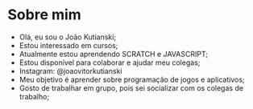 # Sobre mim
- Olá, eu sou o João Kutianski;
- Estou interessado em cursos;
- Atualmente estou aprendendo SCRATCH e JAVASCRIPT;
- Estou disponível para colaborar e ajudar meu colegas;
- Instagram: @joaovitorkutianski
- Meu objetivo é aprender sobre programação de jogos e aplicativos;
- Gosto de trabalhar em grupo, pois sei socializar com os colegas de trabalho;

<!--
**jhonzin8/jhonzin8** is a ✨ _special_ ✨ repository because its `README.md` (this file) appears on your GitHub profile.

Here are some ideas to get you started:

- 🔭 I’m currently working on ...
- 🌱 I’m currently learning ...
- 👯 I’m looking to collaborate on ...
- 🤔 I’m looking for help with ...
- 💬 Ask me about ...
- 📫 How to reach me: ...
- 😄 Pronouns: ...
- ⚡ Fun fact: ...
-->
